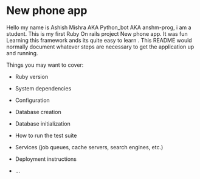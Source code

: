 # New phone app
Hello my name is Ashish Mishra AKA Python_bot AKA anshm-prog, i am a student. 
This is my first Ruby On rails project New phone app. 
It was fun Learning this framework ands its quite easy to learn .
This README would normally document whatever steps are necessary to get the
application up and running.

Things you may want to cover:

* Ruby version

* System dependencies

* Configuration

* Database creation

* Database initialization

* How to run the test suite

* Services (job queues, cache servers, search engines, etc.)

* Deployment instructions

* ...

